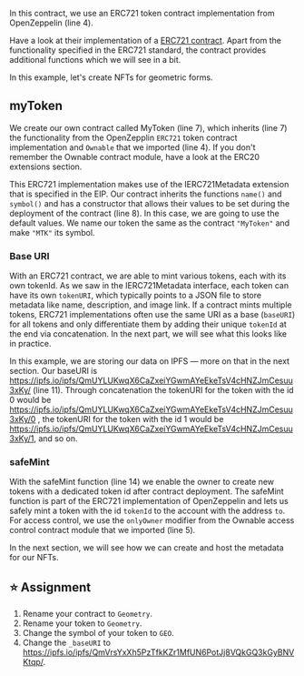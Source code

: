 In this contract, we use an ERC721 token contract implementation from OpenZeppelin (line 4). 

Have a look at their implementation of a <a href="https://github.com/OpenZeppelin/openzeppelin-contracts/blob/master/contracts/token/ERC721/ERC721.sol" target="_blank">ERC721 contract</a>. Apart from the functionality specified in the ERC721 standard, the contract provides additional functions which we will see in a bit.

In this example, let's create NFTs for geometric forms.

## myToken 
We create our own contract called MyToken (line 7), which inherits (line 7) the functionality from the OpenZepplin `ERC721` token contract implementation and `Ownable` that we imported (line 4). If you don't remember the Ownable contract module, have a look at the ERC20 extensions section.

This ERC721 implementation makes use of the IERC721Metadata extension that is specified in the EIP. Our contract inherits the functions `name()` and `symbol()` 
and has a constructor that allows their values to be set during the deployment of the contract (line 8). 
In this case, we are going to use the default values. We name our token the same as the contract `"MyToken"` and make `"MTK"` its symbol.

### Base URI
With an ERC721 contract, we are able to mint various tokens, each with its own tokenId. As we saw in the IERC721Metadata interface, each token can have its own `tokenURI`, which typically points to a JSON file to store metadata like name, description, and image link.
If a contract mints multiple tokens, ERC721 implementations often use the same URI as a base (`baseURI`) for all tokens and only differentiate them by adding their unique `tokenId` at the end via concatenation. In the next part, we will see what this looks like in practice.

In this example, we are storing our data on IPFS — more on that in the next section. Our baseURI is <a href="https://ipfs.io/ipfs/QmUYLUKwqX6CaZxeiYGwmAYeEkeTsV4cHNZJmCesuu3xKy/" target="_blank">https://ipfs.io/ipfs/QmUYLUKwqX6CaZxeiYGwmAYeEkeTsV4cHNZJmCesuu3xKy/</a> (line 11).
Through concatenation the tokenURI for the token with the id 0 would be <a href="https://ipfs.io/ipfs/QmUYLUKwqX6CaZxeiYGwmAYeEkeTsV4cHNZJmCesuu3xKy/0" target="_blank">https://ipfs.io/ipfs/QmUYLUKwqX6CaZxeiYGwmAYeEkeTsV4cHNZJmCesuu3xKy/0</a> , the tokenURI for the token with the id 1 would be <a href="https://ipfs.io/ipfs/QmUYLUKwqX6CaZxeiYGwmAYeEkeTsV4cHNZJmCesuu3xKy/1" target="_blank">https://ipfs.io/ipfs/QmUYLUKwqX6CaZxeiYGwmAYeEkeTsV4cHNZJmCesuu3xKy/1</a>, and so on.

### safeMint
With the safeMint function (line 14) we enable the owner to create new tokens with a dedicated token id after contract deployment.
The safeMint function is part of the ERC721 implementation of OpenZeppelin and lets us safely mint a token with the id `tokenId` to the account with the address `to`. For access control, we use the `onlyOwner` modifier from the Ownable access control contract module that we imported (line 5).

In the next section, we will see how we can create and host the metadata for our NFTs.

## ⭐️ Assignment
1. Rename your contract to `Geometry`.
2. Rename your token to `Geometry`.
3. Change the symbol of your token to `GEO`.
4. Change the `_baseURI` to <a href="https://ipfs.io/ipfs/QmVrsYxXh5PzTfkKZr1MfUN6PotJj8VQkGQ3kGyBNVKtqp/" target="_blank">https://ipfs.io/ipfs/QmVrsYxXh5PzTfkKZr1MfUN6PotJj8VQkGQ3kGyBNVKtqp/</a>.
